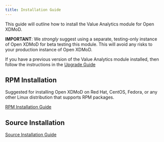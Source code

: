 ```yaml
---
title: Installation Guide
---
```


This guide will outline how to install the Value Analytics module for Open
XDMoD.

**IMPORTANT**: We *strongly* suggest using a separate, testing-only instance of
Open XDMoD for beta testing this module. This will avoid any risks to your
production instance of Open XDMoD.

If you have a previous version of the Value Analytics module installed, then
follow the instructions in the [Upgrade Guide](upgrade.html)

RPM Installation
----------------

Suggested for installing Open XDMoD on Red Hat, CentOS, Fedora, or any
other Linux distribution that supports RPM packages.

[RPM Installation Guide](install-rpm.html)

Source Installation
-------------------

[Source Installation Guide](install-source.html)
